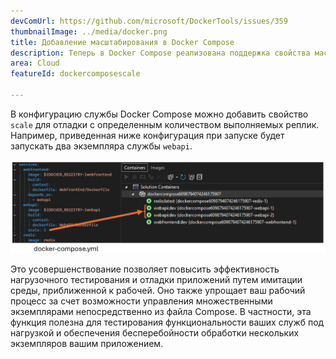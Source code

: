 ```yaml
---
devComUrl: https://github.com/microsoft/DockerTools/issues/359
thumbnailImage: ../media/docker.png
title: Добавление масштабирования в Docker Compose
description: Теперь в Docker Compose реализована поддержка свойства масштабирования.
area: Cloud
featureId: dockercomposescale

---
```



В конфигурацию службы Docker Compose можно добавить свойство `scale` для отладки с определенным количеством выполняемых реплик. Например, приведенная ниже конфигурация при запуске будет запускать два экземпляра службы `webapi`.

![Свойство scale в Docker](../media/docker-scale.png)

Это усовершенствование позволяет повысить эффективность нагрузочного тестирования и отладки приложений путем имитации среды, приближенной к рабочей. Оно также упрощает ваш рабочий процесс за счет возможности управления множественными экземплярами непосредственно из файла Compose. В частности, эта функция полезна для тестирования функциональности ваших служб под нагрузкой и обеспечения бесперебойности обработки нескольких экземпляров вашим приложением.
